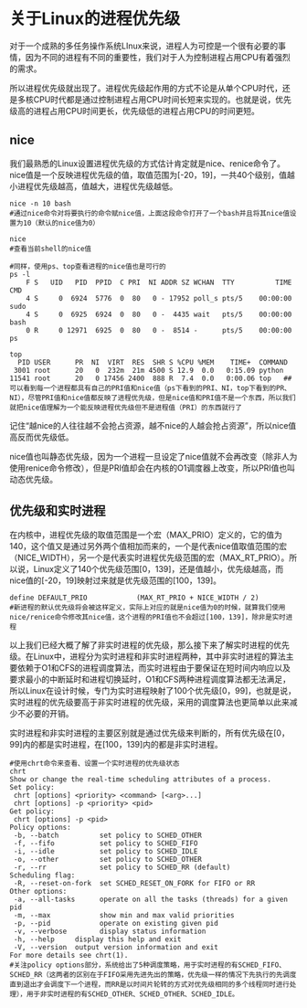 # 关于Linux的进程优先级

对于一个成熟的多任务操作系统LInux来说，进程人为可控是一个很有必要的事情，因为不同的进程有不同的重要性，我们对于人为控制进程占用CPU有着强烈的需求。

所以进程优先级就出现了。进程优先级起作用的方式不论是从单个CPU时代，还是多核CPU时代都是通过控制进程占用CPU时间长短来实现的。也就是说，优先级高的进程占用CPU时间更长，优先级低的进程占用CPU的时间更短。

## nice

我们最熟悉的Linux设置进程优先级的方式估计肯定就是nice、renice命令了。nice值是一个反映进程优先级的值，取值范围为[-20，19]，一共40个级别，值越小进程优先级越高，值越大，进程优先级越低。

```shell
nice -n 10 bash
#通过nice命令对将要执行的命令赋nice值，上面这段命令打开了一个bash并且将其nice值设置为10（默认的nice值为0）

nice
#查看当前shell的nice值

#同样，使用ps、top查看进程的nice值也是可行的
ps -l
    F S   UID   PID  PPID  C PRI  NI ADDR SZ WCHAN  TTY          TIME CMD
    4 S     0  6924  5776  0  80   0 - 17952 poll_s pts/5    00:00:00 sudo
    4 S     0  6925  6924  0  80   0 -  4435 wait   pts/5    00:00:00 bash
    0 R     0 12971  6925  0  80   0 -  8514 -      pts/5    00:00:00 ps
    
top
  PID USER      PR  NI  VIRT  RES  SHR S %CPU %MEM    TIME+  COMMAND                                                             
 3001 root      20   0  232m  21m 4500 S 12.9  0.0   0:15.09 python                                                             
11541 root      20   0 17456 2400  888 R  7.4  0.0   0:00.06 top   ##可以看到每一个进程都具有自己的PRI值和nice值（ps下看到的PRI、NI，top下看到的PR、NI），尽管PRI值和nice值都反映了进程优先级，但是nice值和PRI值不是一个东西，所以我们就把nice值理解为一个能反映进程优先级但不是进程值（PRI）的东西就行了  
```

记住“越nice的人往往越不会抢占资源，越不nice的人越会抢占资源”，所以nice值高反而优先级低。

nice值也叫静态优先级，因为一个进程一旦设定了nice值就不会再改变（除非人为使用renice命令修改），但是PRI值却会在内核的O1调度器上改变，所以PRI值也叫动态优先级。

## 优先级和实时进程

在内核中，进程优先级的取值范围是一个宏（MAX_PRIO）定义的，它的值为140，这个值又是通过另外两个值相加而来的，一个是代表nice值取值范围的宏（NICE_WIDTH），另一个是代表实时进程优先级范围的宏（MAX_RT_PRIO）。所以说，Linux定义了140个优先级范围[0，139]，还是值越小，优先级越高，而nice值的[-20，19]映射过来就是优先级范围的[100，139]。

```shell
define DEFAULT_PRIO            (MAX_RT_PRIO + NICE_WIDTH / 2)
#新进程的默认优先级将会被这样定义，实际上对应的就是nice值为0的时候，就算我们使用nice/renice命令修改其nice值，这个进程的PRI值也不会超过[100，139]，除非是实时进程
```

以上我们已经大概了解了非实时进程的优先级，那么接下来了解实时进程的优先级。在Linux中，进程分为实时进程和非实时进程两种，其中非实时进程的算法主要依赖于O1和CFS的进程调度算法，而实时进程由于要保证在短时间内响应以及要求最小的中断延时和进程切换延时，O1和CFS两种进程调度算法都无法满足，所以Linux在设计时候，专门为实时进程映射了100个优先级[0，99]，也就是说，实时进程的优先级要高于非实时进程的优先级，采用的调度算法也更简单以此来减少不必要的开销。

实时进程和非实时进程的主要区别就是通过优先级来判断的，所有优先级在[0，99]内的都是实时进程，在[100，139]内的都是非实时进程。

```shell
#使用chrt命令来查看、设置一个实时进程的优先级状态
chrt
Show or change the real-time scheduling attributes of a process.
Set policy:
 chrt [options] <priority> <command> [<arg>...]
 chrt [options] -p <priority> <pid>
Get policy:
 chrt [options] -p <pid>
Policy options:
 -b, --batch          set policy to SCHED_OTHER
 -f, --fifo           set policy to SCHED_FIFO
 -i, --idle           set policy to SCHED_IDLE
 -o, --other          set policy to SCHED_OTHER
 -r, --rr             set policy to SCHED_RR (default)
Scheduling flag:
 -R, --reset-on-fork  set SCHED_RESET_ON_FORK for FIFO or RR
Other options:
 -a, --all-tasks      operate on all the tasks (threads) for a given pid
 -m, --max            show min and max valid priorities
 -p, --pid            operate on existing given pid
 -v, --verbose        display status information
 -h, --help     display this help and exit
 -V, --version  output version information and exit
For more details see chrt(1).
#关注policy options部分，系统给出了5种调度策略，用于实时进程的有SCHED_FIFO、SCHED_RR（这两者的区别在于FIFO采用先进先出的策略，优先级一样的情况下先执行的先调度直到退出才会调度下一个进程，而RR是以时间片轮转的方式对优先级相同的多个线程同时进行处理），用于非实时进程的有SCHED_OTHER、SCHED_OTHER、SCHED_IDLE。
```

